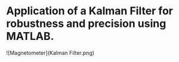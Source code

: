 # Application of a Kalman Filter for robustness and precision using MATLAB.

![Magnetometer](Kalman Filter.png)
